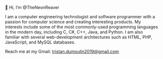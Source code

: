 👋 Hi, I’m @TheNeonReaver

I am a computer engineering technologist and software programmer with a passion for computer science and creating interesting products. 
My interests include some of the most commonly-used programming languages in the modern day, including C, C#, C++, Java, and Python. 
I am also familiar with several web-development architectures such as HTML, PHP, JavaScript, and MySQL databases.

Reach me at my Gmail: tristan.dumoulin2019@gmail.com

<!---
TheNeonReaver/TheNeonReaver is a ✨ special ✨ repository because its `README.md` (this file) appears on your GitHub profile.
You can click the Preview link to take a look at your changes.
--->
